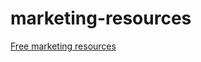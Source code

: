 # marketing-resources
<a href="https://olenabomko.com/free-marketing-resources/">Free marketing resources</a>
